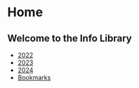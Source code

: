 # Home

## Welcome to the Info Library

* [2022](2022)
* [2023](2023)
* [2024](2024)
* [Bookmarks](bookmark)
